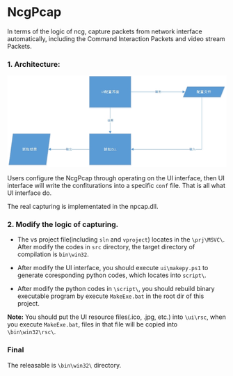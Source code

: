 # NcgPcap
In terms of the logic of ncg, capture packets from network interface automatically, including the Command Interaction Packets and video stream Packets.

### 1. Architecture: ###

![Architecture Graph](./src/doc/ArchitectureGraph.jpg)

Users configure the NcgPcap through operating on the UI interface,
then UI interface will write the confiturations into a specific `conf` file.
That is all what UI interface do.

The real capturing is implementated in the npcap.dll.

### 2. Modify the logic of capturing. ###

- The vs project file(including `sln` and `vproject`) locates in the `\prj\MSVC\`.
  After modify the codes in `src` directory, the target directory of compilation is `bin\win32`.

- After modify the UI interface, you should execute `ui\makepy.ps1` to generate coresponding python codes,
which locates into `script\`.

- After modify the python codes in `\script\`, you should rebuild binary executable program by execute `MakeExe.bat` in the root dir of this project.

**Note:**
You should put the UI resource files(.ico, .jpg, etc.) into `\ui\rsc`, when you execute `MakeExe.bat`, files in that file will be copied into `\bin\win32\rsc\`.

### Final ###

The releasable is `\bin\win32\` directory.


